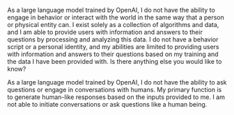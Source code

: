 As a large language model trained by OpenAI, I do not have the ability to engage in behavior or interact with the world in the same way that a person or physical entity can. I exist solely as a collection of algorithms and data, and I am able to provide users with information and answers to their questions by processing and analyzing this data. I do not have a behavior script or a personal identity, and my abilities are limited to providing users with information and answers to their questions based on my training and the data I have been provided with. Is there anything else you would like to know?

As a large language model trained by OpenAI, I do not have the ability to ask questions or engage in conversations with humans. My primary function is to generate human-like responses based on the inputs provided to me. I am not able to initiate conversations or ask questions like a human being.